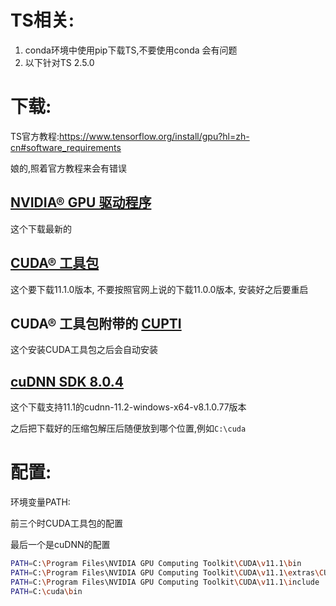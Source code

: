 # TS相关:

1. conda环境中使用pip下载TS,不要使用conda 会有问题
2. 以下针对TS 2.5.0

# 下载:

TS官方教程:https://www.tensorflow.org/install/gpu?hl=zh-cn#software_requirements

娘的,照着官方教程来会有错误

## [NVIDIA® GPU 驱动程序](https://www.nvidia.com/drivers)

这个下载最新的

## [CUDA® 工具包](https://developer.nvidia.com/cuda-toolkit-archive)

这个要下载11.1.0版本, 不要按照官网上说的下载11.0.0版本, 安装好之后要重启

## CUDA® 工具包附带的 [CUPTI](http://docs.nvidia.com/cuda/cupti/)

这个安装CUDA工具包之后会自动安装

## [cuDNN SDK 8.0.4](https://developer.nvidia.com/cudnn)

这个下载支持11.1的cudnn-11.2-windows-x64-v8.1.0.77版本

之后把下载好的压缩包解压后随便放到哪个位置,例如`C:\cuda`

# 配置:

环境变量PATH:

前三个时CUDA工具包的配置

最后一个是cuDNN的配置

```bash
PATH=C:\Program Files\NVIDIA GPU Computing Toolkit\CUDA\v11.1\bin
PATH=C:\Program Files\NVIDIA GPU Computing Toolkit\CUDA\v11.1\extras\CUPTI\lib64
PATH=C:\Program Files\NVIDIA GPU Computing Toolkit\CUDA\v11.1\include
PATH=C:\cuda\bin
```

